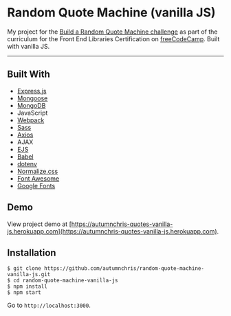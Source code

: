 # Random Quote Machine (vanilla JS)

My project for the [Build a Random Quote Machine challenge](https://learn.freecodecamp.org/front-end-libraries/front-end-libraries-projects/build-a-random-quote-machine) as part of the curriculum for the Front End Libraries Certification on [freeCodeCamp](https://www.freecodecamp.org). Built with vanilla JS.

---

## Built With
* [Express.js](https://expressjs.com)
* [Mongoose](https://mongoosejs.com)
* [MongoDB](https://www.mongodb.com)
* JavaScript
* [Webpack](https://webpack.js.org)
* [Sass](http://sass-lang.com)
* [Axios](https://axios-http.com)
* AJAX
* [EJS](https://ejs.co)
* [Babel](https://babeljs.io)
* [dotenv](https://github.com/motdotla/dotenv)
* [Normalize.css](https://necolas.github.io/normalize.css)
* [Font Awesome](https://fontawesome.com)
* [Google Fonts](https://fonts.google.com)

## Demo

View project demo at [https://autumnchris-quotes-vanilla-js.herokuapp.com](https://autumnchris-quotes-vanilla-js.herokuapp.com).

## Installation

```
$ git clone https://github.com/autumnchris/random-quote-machine-vanilla-js.git
$ cd random-quote-machine-vanilla-js
$ npm install
$ npm start
```

Go to `http://localhost:3000`.
